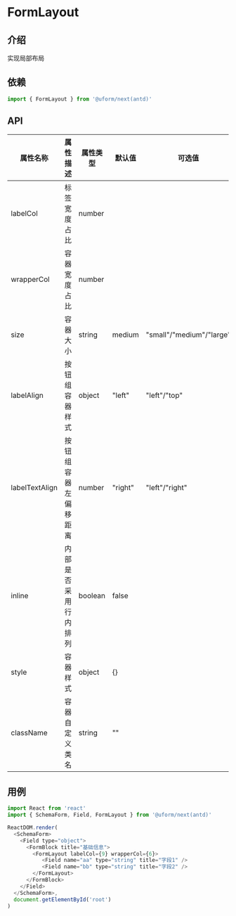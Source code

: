 # FormLayout

## 介绍

实现局部布局

## 依赖

```javascript
import { FormLayout } from '@uform/next(antd)'
```

## API

| 属性名称       | 属性描述             | 属性类型 | 默认值  | 可选值                   |
| -------------- | -------------------- | -------- | ------- | ------------------------ |
| labelCol       | 标签宽度占比         | number   |         |                          |
| wrapperCol     | 容器宽度占比         | number   |         |                          |
| size           | 容器大小             | string   | medium  | "small"/"medium"/"large" |
| labelAlign     | 按钮组容器样式       | object   | "left"  | "left"/"top"             |
| labelTextAlign | 按钮组容器左偏移距离 | number   | "right" | "left"/"right"           |
| inline         | 内部是否采用行内排列 | boolean  | false   |                          |
| style          | 容器样式             | object   | {}      |                          |
| className      | 容器自定义类名       | string   | ""      |                          |

## 用例

```javascript
import React from 'react'
import { SchemaForm, Field, FormLayout } from '@uform/next(antd)'

ReactDOM.render(
  <SchemaForm>
    <Field type="object">
      <FormBlock title="基础信息">
        <FormLayout labelCol={9} wrapperCol={6}>
          ​ <Field name="aa" type="string" title="字段1" />
          ​ <Field name="bb" type="string" title="字段2" />
        </FormLayout>
      </FormBlock>
    </Field>
  </SchemaForm>,
  document.getElementById('root')
)
```
